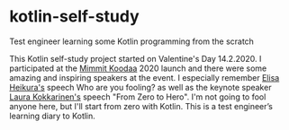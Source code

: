 # kotlin-self-study
Test engineer learning some Kotlin programming from the scratch

This Kotlin self-study project started on Valentine's Day 14.2.2020. I participated at the <a href="https://mimmitkoodaa.ohjelmistoebusiness.fi/">Mimmit Koodaa</a> 2020 launch and there were some amazing and inspiring speakers at the event. I especially remember 
<a href="https://koodarikuiskaaja.fi/">Elisa Heikura's</a> speech Who are you fooling? as well as the keynote speaker 
<a href="https://laurakokkarinen.com">Laura Kokkarinen's</a> speech "From Zero to Hero".
I'm not going to fool anyone here, but I'll start from zero with Kotlin. This is a test engineer’s learning diary to Kotlin.
